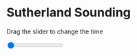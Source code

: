 <h1>Sutherland Sounding</h1>
<p>Drag the slider to change the time</p>

<div class="slidecontainer">
<input oninput='setImage(this)' class="slider" type="range" min="0" max="5" value="0" step="1" />
<img id='img'/>
</div>

<script>
var img = document.getElementById('img');
var img_array = ['/assets/images/skwt/skd_sul_wrfout_d01_2020-06-27_12:00:00.png',
'/assets/images/skwt/skd_sul_wrfout_d01_2020-06-27_18:00:00.png',
'/assets/images/skwt/skd_sul_wrfout_d01_2020-06-28_00:00:00.png',
'/assets/images/skwt/skd_sul_wrfout_d01_2020-06-28_06:00:00.png',
'/assets/images/skwt/skd_sul_wrfout_d01_2020-06-28_12:00:00.png',];
function setImage(obj)
{
        var value = obj.value;
        img.src = img_array[value];

}
</script>
